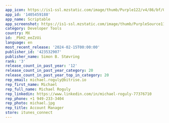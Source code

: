 ```yaml
---
app_icon: https://is1-ssl.mzstatic.com/image/thumb/Purple122/v4/86/bf/0e/86bf0e8d-deec-7f5a-ef72-36acd5dc3acb/AppIcon-0-0-1x_U007emarketing-0-7-0-85-220.png/1024x1024bb.png
app_id: '1405459188'
app_name: Scriptable
app_screenshot: https://is1-ssl.mzstatic.com/image/thumb/PurpleSource114/v4/1e/96/73/1e967332-2e3d-98c9-531b-153751bba934/d48adec0-3e5c-4137-bd2c-70877eda5851_1.png/1242x2688bb.png
category: Developer Tools
country: MX
id: _PbH2_eeZzUi
language: en
most_recent_release: '2024-02-15T00:00:00'
publisher_id: '423532907'
publisher_name: Simon B. Støvring
rank: '3'
release_count_in_past_year: '12'
release_count_in_past_year_category: 20
release_count_in_past_year_top_in_category: 20
rep_email: michael.roguly@bitrise.io
rep_first_name: Michael
rep_full_name: Michael Roguly
rep_linkedin: https://www.linkedin.com/in/michael-roguly-77376710
rep_phone: +1 949-233-3404
rep_photo: michael.jpg
rep_title: Account Manager
store: itunes_connect
---
```

